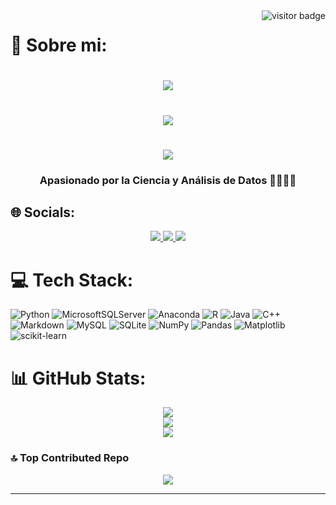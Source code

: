 <img align="right" src="https://visitor-badge.laobi.icu/badge?page_id=RisingSlayer.risingslayer" alt="visitor badge"/>

# 💫 Sobre mi:
<h1 align="center">
    <img src="https://readme-typing-svg.herokuapp.com/?font=Righteous&size=35&center=true&vCenter=true&width=500&height=70&duration=4000&lines=Bienvenidos!+👋;+Soy+Jacoby+Flores!;" />
</h1>

<h1 align="center">
    <img src="https://readme-typing-svg.herokuapp.com/?font=Righteous&size=25&center=true&vCenter=true&width=500&height=70&duration=4000&repeat=false&lines=Ingenier%C3%ADa+de+Sistemas+%7C%7C+Data+Scientist;" />
</h1>

<h1 align="center">
    <img src="https://readme-typing-svg.herokuapp.com/?font=Righteous&size=25&center=true&vCenter=true&width=500&height=70&duration=4000&repeat=false&lines=UNMSM;" />
</h1>

<h3 align="center">Apasionado por la Ciencia y Análisis de Datos 🧑🏼‍💻🆙</h3>

## 🌐 Socials:
<div align="center"> 
  <a href="mailto:liderjacoby@gmail.com">
    <img src="https://img.shields.io/badge/Gmail-333333?style=for-the-badge&logo=gmail&logoColor=red" />
  </a>
  <a href="https://linkedin.com/in/lider-jacoby-flores-calle-a6942a237/" target="_blank">
    <img src="https://img.shields.io/badge/LinkedIn-0077B5?style=for-the-badge&logo=linkedin&logoColor=white" target="_blank" />
  </a>
  <a href="https://discord.gg/RpRNNRyESt" target="_blank">
      <img src="https://img.shields.io/badge/Discord-%237289DA.svg?style=for-the-badge&logo=discord&logoColor=white">
  </a>
</div>

# 💻 Tech Stack:
![Python](https://img.shields.io/badge/python-3670A0?style=for-the-badge&logo=python&logoColor=ffdd54) ![MicrosoftSQLServer](https://img.shields.io/badge/Microsoft%20SQL%20Server-CC2927?style=for-the-badge&logo=microsoft%20sql%20server&logoColor=white) ![Anaconda](https://img.shields.io/badge/Anaconda-%2344A833.svg?style=for-the-badge&logo=anaconda&logoColor=white) ![R](https://img.shields.io/badge/r-%23276DC3.svg?style=for-the-badge&logo=r&logoColor=white) ![Java](https://img.shields.io/badge/java-%23ED8B00.svg?style=for-the-badge&logo=openjdk&logoColor=white) ![C++](https://img.shields.io/badge/c++-%2300599C.svg?style=for-the-badge&logo=c%2B%2B&logoColor=white) ![Markdown](https://img.shields.io/badge/markdown-%23000000.svg?style=for-the-badge&logo=markdown&logoColor=white) ![MySQL](https://img.shields.io/badge/mysql-%2300000f.svg?style=for-the-badge&logo=mysql&logoColor=white) ![SQLite](https://img.shields.io/badge/sqlite-%2307405e.svg?style=for-the-badge&logo=sqlite&logoColor=white) ![NumPy](https://img.shields.io/badge/numpy-%23013243.svg?style=for-the-badge&logo=numpy&logoColor=white) ![Pandas](https://img.shields.io/badge/pandas-%23150458.svg?style=for-the-badge&logo=pandas&logoColor=white) ![Matplotlib](https://img.shields.io/badge/Matplotlib-%23ffffff.svg?style=for-the-badge&logo=Matplotlib&logoColor=black) ![scikit-learn](https://img.shields.io/badge/scikit--learn-%23F7931E.svg?style=for-the-badge&logo=scikit-learn&logoColor=white)
# 📊 GitHub Stats:
<p align="center">
  <img src="https://github-readme-stats.vercel.app/api?username=RisingSlayer&theme=algolia&hide_border=false&include_all_commits=false&count_private=false"><br/>
  <img src="https://github-readme-streak-stats.herokuapp.com/?user=RisingSlayer&theme=algolia&hide_border=false"><br/>
  <img src="https://github-readme-stats.vercel.app/api/top-langs/?username=RisingSlayer&theme=algolia&hide_border=false&include_all_commits=false&count_private=false"><br/>
</p>


### 🔝 Top Contributed Repo
<p align="center">
  <img src="https://github-contributor-stats.vercel.app/api?username=RisingSlayer&limit=5&theme=algolia&combine_all_yearly_contributions=true">
</p>


---
